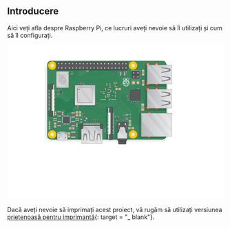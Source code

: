 ## Introducere

Aici veți afla despre Raspberry Pi, ce lucruri aveți nevoie să îl utilizați și cum să îl configurați.

![conectați fișierul pi](images/pi-plug-in.gif)

Dacă aveți nevoie să imprimați acest proiect, vă rugăm să utilizați versiunea [prietenoasă pentru imprimantă](https://projects.raspberrypi.org/en/projects/aspberry-pi-setting-up/print){: target = "_ blank"}.